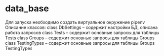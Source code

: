 # data_base
Для запуска необходимо создать виртуальное окружение pipenv 
Описание классов:
class DbSettings – содержит настройки БД, описана работа запросов
class Tests – содержит основные запросы для таблицы Tests
class Groups – содержит основные запросы для таблицы Groups
class TestingTypes – содержит основные запросы для таблицы Groups  TestingTypes
